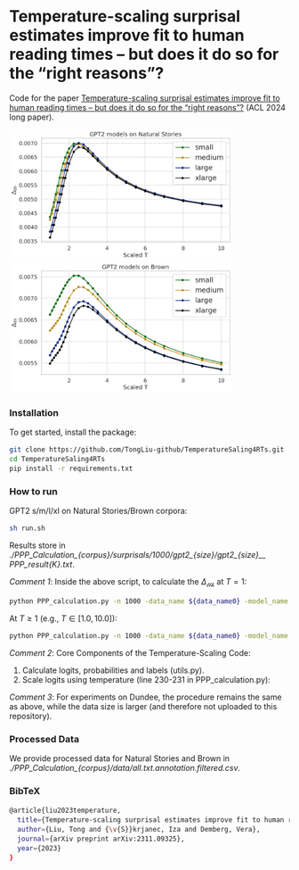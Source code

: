 # Temperature-scaling surprisal estimates improve fit to human reading times – but does it do so for the “right reasons”?

Code for the paper [Temperature-scaling surprisal estimates improve fit to human reading times – but does it do so for the “right reasons”?](https://arxiv.org/pdf/2311.09325) (ACL 2024 long paper).



[<img src="https://github.com/TongLiu-github/TemperatureSaling4RTs/blob/main/figures/optimal_T_gpt2_naturalstories.png" alt="viewer" width="400">](https://prismarinejs.github.io/prismarine-viewer/)
[<img src="https://github.com/TongLiu-github/TemperatureSaling4RTs/blob/main/figures/optimal_T_gpt2_brown.png" alt="viewer" width="400">](https://prismarinejs.github.io/prismarine-viewer/)

<h3> Installation </h3>
To get started, install the package:  

```bash
git clone https://github.com/TongLiu-github/TemperatureSaling4RTs.git
cd TemperatureSaling4RTs
pip install -r requirements.txt
```  

<h3> How to run </h3>

GPT2 s/m/l/xl on Natural Stories/Brown corpora:   

```bash
sh run.sh
```
Results store in *./PPP_Calculation_{corpus}/surprisals/1000/gpt2_{size}/gpt2_{size}__ PPP_result{K}.txt*.  

*Comment 1*: Inside the above script, to calculate the $\Delta_{\mathcal{llh}}$ at $T=1$: 
```bash
python PPP_calculation.py -n 1000 -data_name ${data_name0} -model_name ${model_name0} -cuda_num "0"  -K 10 -T_optimal 1.0
```
At $T\geq1$ (e.g., $T \in [1.0, 10.0]$):  
```bash
python PPP_calculation.py -n 1000 -data_name ${data_name0} -model_name ${model_name0} -cuda_num "0"  -K 0 
```     


*Comment 2*: Core Components of the Temperature-Scaling Code:  
1. Calculate logits, probabilities and labels (utils.py).
2. Scale logits using temperature (line 230-231 in PPP_calculation.py):  

*Comment 3*: For experiments on Dundee, the procedure remains the same as above, while the data size is larger (and therefore not uploaded to this repository). 

<h3> Processed Data </h3>  

We provide processed data for Natural Stories and Brown in *./PPP_Calculation_{corpus}/data/all.txt.annotation.filtered.csv*. 

<h3> BibTeX </h3>  

```bash
@article{liu2023temperature,
  title={Temperature-scaling surprisal estimates improve fit to human reading times--but does it do so for the" right reasons"?},
  author={Liu, Tong and {\v{S}}krjanec, Iza and Demberg, Vera},
  journal={arXiv preprint arXiv:2311.09325},
  year={2023}
}

```   

